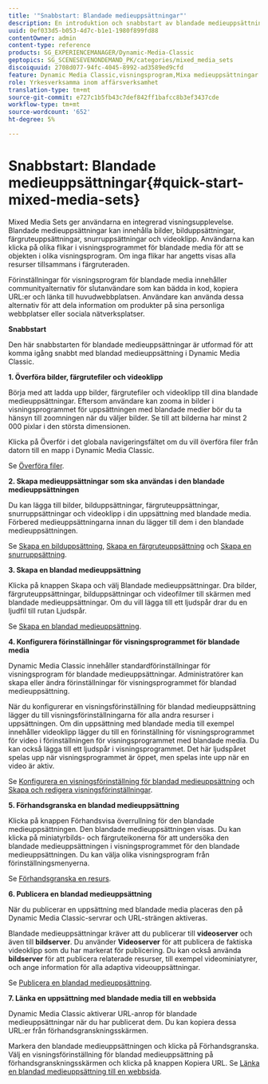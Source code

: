 ```yaml
---
title: '"Snabbstart: Blandade medieuppsättningar"'
description: En introduktion och snabbstart av blandade medieuppsättningar som hjälper dig att komma igång snabbt.
uuid: 0ef033d5-b053-4d7c-b1e1-1980f899fd88
contentOwner: admin
content-type: reference
products: SG_EXPERIENCEMANAGER/Dynamic-Media-Classic
geptopics: SG_SCENESEVENONDEMAND_PK/categories/mixed_media_sets
discoiquuid: 2708d077-94fc-4045-8992-ad3589ed9cfd
feature: Dynamic Media Classic,visningsprogram,Mixa medieuppsättningar
role: Yrkesverksamma inom affärsverksamhet
translation-type: tm+mt
source-git-commit: e727c1b5fb43c7def842ff1bafcc8b3ef3437cde
workflow-type: tm+mt
source-wordcount: '652'
ht-degree: 5%

---
```



# Snabbstart: Blandade medieuppsättningar{#quick-start-mixed-media-sets}

Mixed Media Sets ger användarna en integrerad visningsupplevelse. Blandade medieuppsättningar kan innehålla bilder, bilduppsättningar, färgruteuppsättningar, snurruppsättningar och videoklipp. Användarna kan klicka på olika flikar i visningsprogrammet för blandade media för att se objekten i olika visningsprogram. Om inga flikar har angetts visas alla resurser tillsammans i färgruteraden.

Förinställningar för visningsprogram för blandade media innehåller communityalternativ för slutanvändare som kan bädda in kod, kopiera URL:er och länka till huvudwebbplatsen. Användare kan använda dessa alternativ för att dela information om produkter på sina personliga webbplatser eller sociala nätverksplatser.

**Snabbstart**

Den här snabbstarten för blandade medieuppsättningar är utformad för att komma igång snabbt med blandad medieuppsättning i Dynamic Media Classic.

**1. Överföra bilder, färgrutefiler och videoklipp**

Börja med att ladda upp bilder, färgrutefiler och videoklipp till dina blandade medieuppsättningar. Eftersom användare kan zooma in bilder i visningsprogrammet för uppsättningen med blandade medier bör du ta hänsyn till zoomningen när du väljer bilder. Se till att bilderna har minst 2 000 pixlar i den största dimensionen.

Klicka på Överför i det globala navigeringsfältet om du vill överföra filer från datorn till en mapp i Dynamic Media Classic.

Se [Överföra filer](uploading-files.md#uploading-your-files).

**2. Skapa medieuppsättningar som ska användas i den blandade medieuppsättningen**

Du kan lägga till bilder, bilduppsättningar, färgruteuppsättningar, snurruppsättningar och videoklipp i din uppsättning med blandade media. Förbered medieuppsättningarna innan du lägger till dem i den blandade medieuppsättningen.

Se [Skapa en bilduppsättning](creating-image-set.md#creating-an-image-set), [Skapa en färgruteuppsättning](creating-swatch-set.md#creating-a-swatch-set) och [Skapa en snurruppsättning](creating-spin-set.md#creating-a-spin-set).

**3. Skapa en blandad medieuppsättning**

Klicka på knappen Skapa och välj Blandade medieuppsättningar. Dra bilder, färgruteuppsättningar, bilduppsättningar och videofilmer till skärmen med blandade medieuppsättningar. Om du vill lägga till ett ljudspår drar du en ljudfil till rutan Ljudspår.

Se [Skapa en blandad medieuppsättning](creating-mixed-media-set.md#creating-a-mixed-media-set).

**4. Konfigurera förinställningar för visningsprogrammet för blandade media**

Dynamic Media Classic innehåller standardförinställningar för visningsprogram för blandade medieuppsättningar. Administratörer kan skapa eller ändra förinställningar för visningsprogrammet för blandad medieuppsättning.

När du konfigurerar en visningsförinställning för blandad medieuppsättning lägger du till visningsförinställningarna för alla andra resurser i uppsättningen. Om din uppsättning med blandade media till exempel innehåller videoklipp lägger du till en förinställning för visningsprogrammet för video i förinställningen för visningsprogrammet med blandade media. Du kan också lägga till ett ljudspår i visningsprogrammet. Det här ljudspåret spelas upp när visningsprogrammet är öppet, men spelas inte upp när en video är aktiv.

Se [Konfigurera en visningsförinställning för blandad medieuppsättning](setting-mixed-media-set-viewer.md#setting-up-a-mixed-media-set-viewer-preset) och [Skapa och redigera visningsförinställningar](application-setup.md#adding-and-editing-viewer-presets).

**5. Förhandsgranska en blandad medieuppsättning**

Klicka på knappen Förhandsvisa överrullning för den blandade medieuppsättningen. Den blandade medieuppsättningen visas. Du kan klicka på miniatyrbilds- och färgruteikonerna för att undersöka den blandade medieuppsättningen i visningsprogrammet för den blandade medieuppsättningen. Du kan välja olika visningsprogram från förinställningsmenyerna.

Se [Förhandsgranska en resurs](previewing-asset.md#previewing-an-asset).

**6. Publicera en blandad medieuppsättning**

När du publicerar en uppsättning med blandade media placeras den på Dynamic Media Classic-servrar och URL-strängen aktiveras.

Blandade medieuppsättningar kräver att du publicerar till **videoserver** och även till **bildserver**. Du använder **Videoserver** för att publicera de faktiska videoklipp som du har markerat för publicering. Du kan också använda **bildserver** för att publicera relaterade resurser, till exempel videominiatyrer, och ange information för alla adaptiva videouppsättningar.

Se [Publicera en blandad medieuppsättning](publishing-mixed-media-set.md#publishing-a-mixed-media-set).

**7. Länka en uppsättning med blandade media till en webbsida**

Dynamic Media Classic aktiverar URL-anrop för blandade medieuppsättningar när du har publicerat dem. Du kan kopiera dessa URL:er från förhandsgranskningsskärmen.

Markera den blandade medieuppsättningen och klicka på Förhandsgranska. Välj en visningsförinställning för blandad medieuppsättning på förhandsgranskningsskärmen och klicka på knappen Kopiera URL. Se [Länka en blandad medieuppsättning till en webbsida](linking-mixed-media-set-web.md#linking-a-mixed-media-set-to-a-web-page).
